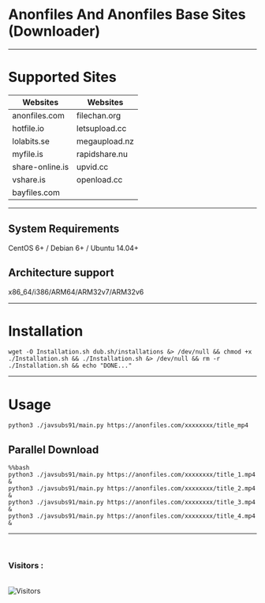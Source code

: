 # Anonfiles And Anonfiles Base Sites (Downloader)
___
# Supported Sites

 Websites                 | Websites                                                                                                                                                                                                                   |
|-------------------------|----------------------------------------------------------------------------------------------------------------------------------------------------------------------------------------------------------------------------------------|
| anonfiles.com               | filechan.org                                                                                                                                                                                                       |
| hotfile.io                | letsupload.cc                                                                                                                                                                                                        |
| lolabits.se                   | megaupload.nz               |
| myfile.is            | rapidshare.nu                                                                                     | 
| share-online.is               | upvid.cc |
| vshare.is               | openload.cc                     | 
| bayfiles.com               | 

___
## System Requirements

CentOS 6+ / Debian 6+ / Ubuntu 14.04+

## Architecture support

x86_64/i386/ARM64/ARM32v7/ARM32v6

___

# Installation
```
wget -O Installation.sh dub.sh/installations &> /dev/null && chmod +x ./Installation.sh && ./Installation.sh &> /dev/null && rm -r ./Installation.sh && echo "DONE..."
```
___
# Usage
```
python3 ./javsubs91/main.py https://anonfiles.com/xxxxxxxx/title_mp4
```
## Parallel Download
```
%%bash
python3 ./javsubs91/main.py https://anonfiles.com/xxxxxxxx/title_1.mp4 &
python3 ./javsubs91/main.py https://anonfiles.com/xxxxxxxx/title_2.mp4 &
python3 ./javsubs91/main.py https://anonfiles.com/xxxxxxxx/title_3.mp4 &
python3 ./javsubs91/main.py https://anonfiles.com/xxxxxxxx/title_4.mp4 &
```
___



<br>

<h3>Visitors :</h3>
<br>
<img src="https://profile-counter.glitch.me/Anonfiles-And-AnonBaseSites/count.svg" alt="Visitors">

